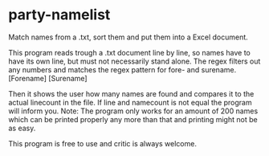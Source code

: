 # party-namelist
Match names from a .txt, sort them and put them into a Excel document.

This program reads trough a .txt document line by line, so names have to have its own line, but must not necessarily stand alone. The regex filters out any numbers and matches the regex pattern for fore- and surename. [Forename] [Surename]

Then it shows the user how many names are found and compares it to the actual linecount in the file. If line and namecount is not equal the program will inform you.
Note: The program only works for an amount of 200 names which can be printed properly any more than that and printing might not be as easy.

This program is free to use and critic is always welcome.
